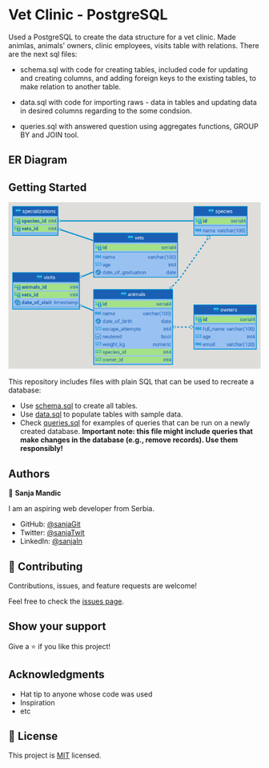 # Vet Clinic - PostgreSQL

Used a PostgreSQL to create the data structure for a vet clinic. Made animlas, animals' owners, clinic employees, visits table with relations. There are the next sql files:

- schema.sql with code for creating tables, included code for updating and creating columns, and adding foreign keys to the existing tables, to make relation to another table.

- data.sql with code for importing raws - data in tables and updating data in desired columns regarding to the some condsion.

- queries.sql with answered question using aggregates functions, GROUP BY and JOIN tool. 


## ER Diagram

## Getting Started

 <img src="/images/vet_clinic1 - public1.png" alt="ER Diagram">

This repository includes files with plain SQL that can be used to recreate a database:

- Use [schema.sql](./schema.sql) to create all tables.
- Use [data.sql](./data.sql) to populate tables with sample data.
- Check [queries.sql](./queries.sql) for examples of queries that can be run on a newly created database. **Important note: this file might include queries that make changes in the database (e.g., remove records). Use them responsibly!**


## Authors

👤 **Sanja Mandic**

I am an aspiring web developer from Serbia.
- GitHub: [@sanjaGit](https://github.com/Sanja969)
- Twitter: [@sanjaTwit](https://twitter.com/SanjaMandic42)
- LinkedIn: [@sanjaIn](https://linkedin.com/in/sanja-mandic-823995a2/)

## 🤝 Contributing

Contributions, issues, and feature requests are welcome!

Feel free to check the [issues page](../../issues/).

## Show your support

Give a ⭐️ if you like this project!

## Acknowledgments

- Hat tip to anyone whose code was used
- Inspiration
- etc

## 📝 License

This project is [MIT](./MIT.md) licensed.
